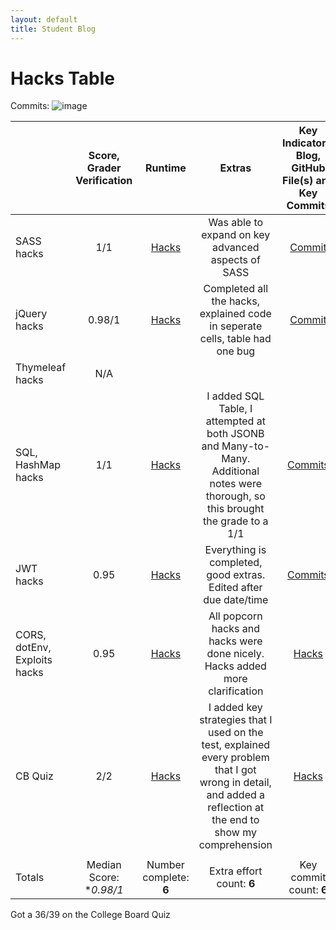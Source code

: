```yaml
---
layout: default
title: Student Blog
---
```


# Hacks Table
Commits:
![image](https://github.com/raunak2007/csa-pages/assets/41299387/de857887-13aa-4844-b6f7-0db1c3bece1c)


|| Score, Grader Verification | Runtime|        Extras       | Key Indicators: Blog, GitHub File(s) and Key Commits |
|-----------------|:--------------------------:|:----------------:|:-------------------:|:--------------------------------------------:|
|SASS hacks|1/1|[Hacks](https://nighthawkcoders.github.io/teacher_portfolio//2023/12/05/P1_student_SASS_IPYNB_2_.html)|Was able to expand on key advanced aspects of SASS|[Commit](https://github.com/SASSLessons/lesson/commit/3c5a697b08da5dd8fb2c24e3463962fbd6b33f74)|
|jQuery hacks|0.98/1|[Hacks](https://raunak2007.github.io/csapages/javascript/lesson/tri%202/2023/12/07/CRUD-JQUERY-HACKS.html)|      Completed all the hacks, explained code in seperate cells, table had one bug|[Commit](https://raunak2007.github.io/csapages/javascript/lesson/tri%202/2023/12/07/CRUD-JQUERY-HACKS.html)|
| Thymeleaf hacks|N/A||||
|SQL, HashMap hacks|1/1|[Hacks](https://raunak2007.github.io/csapages/c1.4/2023/12/13/HashmapsHashsetsCollections.html)|I added SQL Table, I attempted at both JSONB and Many-to-Many. Additional notes were thorough, so this brought the grade to a 1/1|  [Commits](https://raunak2007.github.io/csapages/c1.4/2023/12/13/HashmapsHashsetsCollections.html)|
|JWT hacks|0.95|[Hacks](https://github.com/raunak2007/csa-pages/blob/main/_notebooks/2023-12-08-JavaExploitsStudent%20(1).ipynb)|      Everything is completed, good extras. Edited after due date/time|[Commits](https://github.com/raunak2007/csa-pages/blob/main/_notebooks/2023-12-08-JavaExploitsStudent%20(1).ipynb)|
|CORS, dotEnv, Exploits hacks|0.95|[Hacks](https://github.com/raunak2007/csa-pages/blob/main/_notebooks/2023-12-19-JWTLesson%20(1).ipynb)|All popcorn hacks and hacks were done nicely. Hacks added more clarification|[Hacks](https://github.com/raunak2007/csa-pages/commit/0857a314ba99b9e234c27b02948cf8d8c38d85a8)|
|CB Quiz|2/2|[Hacks](https://raunak2007.github.io/csa-pages/2023/12/21/MC-2015-Blog.html)|I added key strategies that I used on the test, explained every problem that I got wrong in detail, and added a reflection at the end to show my comprehension|                    [Hacks](https://github.com/raunak2007/csa-pages/commit/8cab3e3220237c71d2825787686c4408802b2662)|
|                           |                            |                  |                     |                               |
| Totals                    | Median Score:    **0.98/1*| Number complete: **6** | Extra effort count: **6** | Key commit count: **6** |

Got a 36/39 on the College Board Quiz
